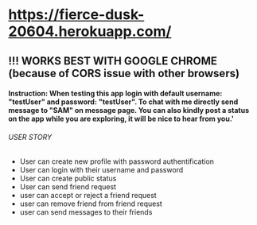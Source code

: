 # https://fierce-dusk-20604.herokuapp.com/
## !!! WORKS BEST WITH GOOGLE CHROME (because of CORS issue with other browsers)

 
#### Instruction: When testing this app login with default username: "testUser" and password: "testUser". To chat with me directly send message to "SAM" on message page. You can also kindly post a status on the app while you are exploring, it will be nice to hear from you.'


###### USER STORY
 * User can create new profile with password authentification
 * User can login with their username and password
 * User can create public status
 * User can send friend request
 * user can accept or reject a friend request
 * user can remove friend from friend request
 * user can send messages to their friends